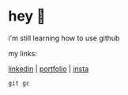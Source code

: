 # __hey 🖖__
i'm still learning how to use github

my links:

[linkedin](https://linkedin.com/in/notalim) |
[portfolio](https://notalim.com/) |
[insta](https://instagram.com/ricefeelings)

`git gc`
